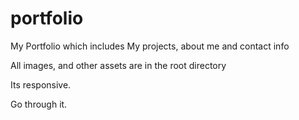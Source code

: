 # portfolio
My Portfolio which includes My projects, about me and contact info

All images, and other assets are in the root directory

Its responsive.

Go through it.
